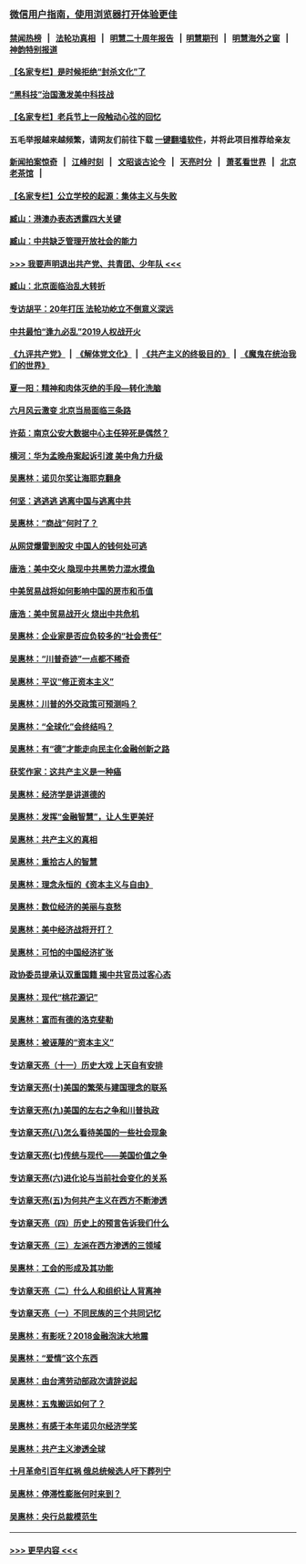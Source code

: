### [微信用户指南，使用浏览器打开体验更佳](https://github.com/gfw-breaker/banned-news1/blob/master/indexes/wechat-guide.md?t=0)
#### [禁闻热榜](热点新闻.md?t=0)  &nbsp;&nbsp;|&nbsp;&nbsp; [法轮功真相](https://github.com/gfw-breaker/truth/blob/master/README.md?t=0) &nbsp;&nbsp;|&nbsp;&nbsp; [明慧二十周年报告](https://github.com/gfw-breaker/mh-reports/blob/master/README.md?t=0) &nbsp;&nbsp;|&nbsp;&nbsp;[明慧期刊](https://github.com/gfw-breaker/mh-qikan) &nbsp;&nbsp;|&nbsp;&nbsp; [明慧海外之窗](https://github.com/gfw-breaker/mh-news/blob/master/README.md?t=0) &nbsp;&nbsp;|&nbsp;&nbsp; [神韵特别报道](https://github.com/gfw-breaker/mh-news/blob/master/shenyun.md?t=0)
#### [【名家专栏】是时候拒绝“封杀文化”了](../pages/nsc423/n11814093.md?t=02120644) 
#### [“黑科技”治国激发美中科技战](../pages/nsc423/n11638056.md?t=02120644) 
#### [【名家专栏】老兵节上一段触动心弦的回忆](../pages/nsc423/n11646016.md?t=02120644) 
#### 五毛举报越来越频繁，请网友们前往下载 [一键翻墙软件](https://github.com/gfw-breaker/ssr-accounts)，并将此项目推荐给亲友
#### [新闻拍案惊奇](https://github.com/gfw-breaker/banned-news1/blob/master/pages/link4.md) &nbsp;&nbsp;|&nbsp;&nbsp; [江峰时刻](https://github.com/gfw-breaker/banned-news1/blob/master/pages/link4.md) &nbsp;&nbsp;|&nbsp;&nbsp; [文昭谈古论今](https://github.com/gfw-breaker/banned-news1/blob/master/pages/link4.md) &nbsp;&nbsp;|&nbsp;&nbsp; [天亮时分](https://github.com/gfw-breaker/banned-news1/blob/master/pages/link4.md) &nbsp;&nbsp;|&nbsp;&nbsp; [萧茗看世界](https://github.com/gfw-breaker/banned-news1/blob/master/pages/link4.md) &nbsp;&nbsp;|&nbsp;&nbsp; [北京老茶馆](https://github.com/gfw-breaker/banned-news1/blob/master/pages/link4.md) &nbsp;&nbsp;|&nbsp;&nbsp; 
#### [【名家专栏】公立学校的起源：集体主义与失败](../pages/nsc423/n11601833.md?t=02120644) 
#### [臧山：港澳办表态透露四大关键](../pages/nsc423/n11421628.md?t=02120644) 
#### [臧山：中共缺乏管理开放社会的能力](../pages/nsc423/n11407457.md?t=02120644) 
#### [>>> 我要声明退出共产党、共青团、少年队 <<<](https://github.com/begood0513/goodnews/blob/master/quit/letter.md) 
#### [臧山：北京面临治乱大转折](../pages/nsc423/n11406895.md?t=02120644) 
#### [专访胡平：20年打压 法轮功屹立不倒意义深远](../pages/nsc423/n11398800.md?t=02120644) 
#### [中共最怕“逢九必乱”2019人权战开火](../pages/nsc423/n11385248.md?t=02120644) 
#### [《九评共产党》](https://github.com/begood0513/9ping.md/blob/master/README.md) &nbsp;|&nbsp; [《解体党文化》](../../../../jtdwh.md/blob/master/README.md)  &nbsp;|&nbsp; [《共产主义的终极目的》](../../../../gczydzjmd.md/blob/master/README.md) &nbsp;|&nbsp; [《魔鬼在统治我们的世界》](../../../../mgztzwmdsj.md/blob/master/README.md) 
#### [夏一阳：精神和肉体灭绝的手段—转化洗脑](../pages/nsc423/n11368250.md?t=02120644) 
#### [六月风云激变 北京当局面临三条路](../pages/nsc423/n11313668.md?t=02120644) 
#### [许茹：南京公安大数据中心主任猝死是偶然？](../pages/nsc423/n11064744.md?t=02120644) 
#### [横河：华为孟晚舟案起诉引渡 美中角力升级](../pages/nsc423/n11027230.md?t=02120644) 
#### [吴惠林：诺贝尔奖让海耶克翻身](../pages/nsc423/n10890049.md?t=02120644) 
#### [何坚：逃逃逃 逃离中国与逃离中共](../pages/nsc423/n10592891.md?t=02120644) 
#### [吴惠林：“商战”何时了？](../pages/nsc423/n10573558.md?t=02120644) 
#### [从网贷爆雷到股灾 中国人的钱何处可逃](../pages/nsc423/n10572800.md?t=02120644) 
#### [唐浩：美中交火 隐现中共黑势力混水摸鱼](../pages/nsc423/n10544040.md?t=02120644) 
#### [中美贸易战将如何影响中国的房市和币值](../pages/nsc423/n10543697.md?t=02120644) 
#### [唐浩：美中贸易战开火 烧出中共危机](../pages/nsc423/n10540126.md?t=02120644) 
#### [吴惠林：企业家是否应负较多的“社会责任”](../pages/nsc423/n10535022.md?t=02120644) 
#### [吴惠林：“川普奇迹”一点都不稀奇](../pages/nsc423/n10512808.md?t=02120644) 
#### [吴惠林：平议“修正资本主义”](../pages/nsc423/n10495724.md?t=02120644) 
#### [吴惠林：川普的外交政策可预测吗？](../pages/nsc423/n10462387.md?t=02120644) 
#### [吴惠林：“全球化”会终结吗？](../pages/nsc423/n10452838.md?t=02120644) 
#### [吴惠林：有“德”才能走向民主化金融创新之路](../pages/nsc423/n10432292.md?t=02120644) 
#### [获奖作家：这共产主义是一种癌](../pages/nsc423/n10431541.md?t=02120644) 
#### [吴惠林：经济学是讲道德的](../pages/nsc423/n10398014.md?t=02120644) 
#### [吴惠林：发挥“金融智慧”，让人生更美好](../pages/nsc423/n10375019.md?t=02120644) 
#### [吴惠林：共产主义的真相](../pages/nsc423/n10351394.md?t=02120644) 
#### [吴惠林：重拾古人的智慧](../pages/nsc423/n10337691.md?t=02120644) 
#### [吴惠林：理念永恒的《资本主义与自由》](../pages/nsc423/n10316274.md?t=02120644) 
#### [吴惠林：数位经济的美丽与哀愁](../pages/nsc423/n10292946.md?t=02120644) 
#### [吴惠林：美中经济战将开打？](../pages/nsc423/n10258825.md?t=02120644) 
#### [吴惠林：可怕的中国经济扩张](../pages/nsc423/n10219147.md?t=02120644) 
#### [政协委员提承认双重国籍 揭中共官员过客心态](../pages/nsc423/n10208809.md?t=02120644) 
#### [吴惠林：现代“桃花源记”](../pages/nsc423/n10185234.md?t=02120644) 
#### [吴惠林：富而有德的洛克斐勒](../pages/nsc423/n10142264.md?t=02120644) 
#### [吴惠林：被诬蔑的“资本主义”](../pages/nsc423/n10124816.md?t=02120644) 
#### [专访章天亮（十一）历史大戏 上天自有安排](../pages/nsc423/n10094905.md?t=02120644) 
#### [专访章天亮(十)美国的繁荣与建国理念的联系](../pages/nsc423/n10094899.md?t=02120644) 
#### [专访章天亮(九)美国的左右之争和川普执政](../pages/nsc423/n10094889.md?t=02120644) 
#### [专访章天亮(八)怎么看待美国的一些社会现象](../pages/nsc423/n10094857.md?t=02120644) 
#### [专访章天亮(七)传统与现代——美国价值之争](../pages/nsc423/n10093140.md?t=02120644) 
#### [专访章天亮(六)进化论与当前社会变化的关系](../pages/nsc423/n10092036.md?t=02120644) 
#### [专访章天亮(五)为何共产主义在西方不断渗透](../pages/nsc423/n10083620.md?t=02120644) 
#### [专访章天亮（四）历史上的预言告诉我们什么](../pages/nsc423/n10083606.md?t=02120644) 
#### [专访章天亮（三）左派在西方渗透的三领域](../pages/nsc423/n10081115.md?t=02120644) 
#### [吴惠林：工会的形成及其功能](../pages/nsc423/n10080633.md?t=02120644) 
#### [专访章天亮（二）什么人和组织让人背离神](../pages/nsc423/n10076637.md?t=02120644) 
#### [专访章天亮（一）不同民族的三个共同记忆](../pages/nsc423/n10074188.md?t=02120644) 
#### [吴惠林：有影呒？2018金融泡沫大地震](../pages/nsc423/n10040534.md?t=02120644) 
#### [吴惠林：“爱情”这个东西](../pages/nsc423/n10019423.md?t=02120644) 
#### [吴惠林：由台湾劳动部政次请辞说起](../pages/nsc423/n9979679.md?t=02120644) 
#### [吴惠林：五鬼搬运如何了？](../pages/nsc423/n9925338.md?t=02120644) 
#### [吴惠林：有感于本年诺贝尔经济学奖](../pages/nsc423/n9871883.md?t=02120644) 
#### [吴惠林：共产主义渗透全球](../pages/nsc423/n9812748.md?t=02120644) 
#### [十月革命引百年红祸 俄总统候选人吁下葬列宁](../pages/nsc423/n9810182.md?t=02120644) 
#### [吴惠林：停滞性膨胀何时来到？](../pages/nsc423/n9764136.md?t=02120644) 
#### [吴惠林：央行总裁模范生](../pages/nsc423/n9728134.md?t=02120644) 

----
#### [ >>> 更早内容 <<< ](../indexes/nsc423-earlier.md)

